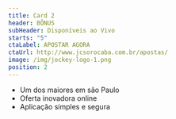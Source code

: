 ```yaml
---
title: Card 2
header: BÔNUS
subHeader: Disponíveis ao Vivo
starts: "5"
ctaLabel: APOSTAR AGORA
ctaUrl: http://www.jcsorocaba.com.br/apostas/
image: /img/jockey-logo-1.png
position: 2
---
```

* Um dos maiores em são Paulo
* Oferta inovadora online
* Aplicação simples e segura